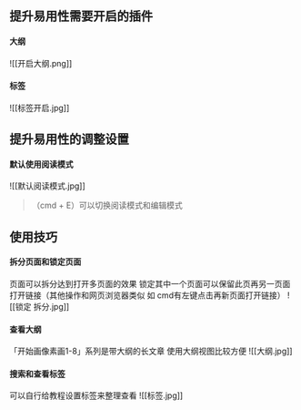 ## 提升易用性需要开启的插件
#### 大纲
![[开启大纲.png]]
#### 标签
![[标签开启.jpg]]


## 提升易用性的调整设置
#### 默认使用阅读模式
![[默认阅读模式.jpg]]
>（cmd + E）可以切换阅读模式和编辑模式

## 使用技巧
#### 拆分页面和锁定页面
页面可以拆分达到打开多页面的效果 锁定其中一个页面可以保留此页再另一页面打开链接（其他操作和网页浏览器类似 如 cmd有左键点击再新页面打开链接）
![[锁定 拆分.jpg]]
#### 查看大纲
「开始画像素画1-8」系列是带大纲的长文章 使用大纲视图比较方便
![[大纲.jpg]]
#### 搜索和查看标签
可以自行给教程设置标签来整理查看
![[标签.jpg]]